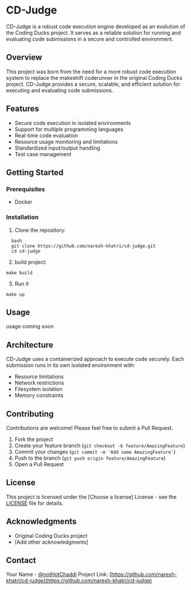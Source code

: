 # CD-Judge

CD-Judge is a robust code execution engine developed as an evolution of the Coding Ducks project. It serves as a reliable solution for running and evaluating code submissions in a secure and controlled environment.

## Overview

This project was born from the need for a more robust code execution system to replace the makeshift coderunner in the original Coding Ducks project. CD-Judge provides a secure, scalable, and efficient solution for executing and evaluating code submissions.

## Features

- Secure code execution in isolated environments
- Support for multiple programming languages
- Real-time code evaluation
- Resource usage monitoring and limitations
- Standardized input/output handling
- Test case management

## Getting Started

### Prerequisites

- Docker

### Installation

1. Clone the repository:

```
  bash
  git clone https://github.com/naresh-khatri/cd-judge.git
  cd cd-judge
```

2. build project:

```
make build
```

3. Run it

```
make up
```

## Usage

usage coming soon

## Architecture

CD-Judge uses a containerized approach to execute code securely. Each submission runs in its own isolated environment with:

- Resource limitations
- Network restrictions
- Filesystem isolation
- Memory constraints

## Contributing

Contributions are welcome! Please feel free to submit a Pull Request.

1. Fork the project
2. Create your feature branch (`git checkout -b feature/AmazingFeature`)
3. Commit your changes (`git commit -m 'Add some AmazingFeature'`)
4. Push to the branch (`git push origin feature/AmazingFeature`)
5. Open a Pull Request

## License

This project is licensed under the [Choose a license] License - see the [LICENSE](LICENSE) file for details.

## Acknowledgments

- Original Coding Ducks project
- [Add other acknowledgments]

## Contact

Your Name - [@notHotChaddi](https://x.com/notHotChaddi)
Project Link: [https://github.com/naresh-khatri/cd-judge](https://github.com/naresh-khatri/cd-judge)

